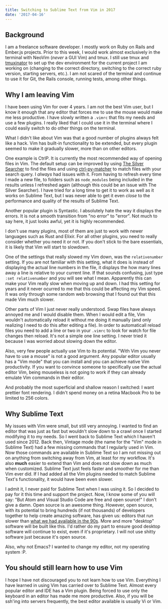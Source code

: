 ```yaml
---
title: Switching to Sublime Text from Vim in 2017
date: '2017-04-16'
---
```


## Background

I am a freelance software developer.  I mostly work on Ruby on Rails and Ember.js projects.  Prior to this week, I would work almost exclusively in the terminal with NeoVim (_never_ a GUI Vim) and tmux.  I still use tmux and [tmuxinator](https://github.com/tmuxinator/tmuxinator) to set up the dev environment for the current project I am working on (changing to the correct directory, switching to the correct ruby version, starting servers, etc.).  I am not scared of the terminal and continue to use it for Git, the Rails console, running tests, among other things.

## Why I am leaving Vim

I have been using Vim for over 4 years.  I am not the best Vim user, but I know it enough that any editor that forces me to use the mouse would make me less productive.  I have slowly written a `.vimrc` that fits my needs and use a few plugins.  I really liked that I could use it in the terminal where I could easily switch to do other things on the terminal.

What I didn't like about Vim was that a good number of plugins always felt like a hack.  Vim has built-in functionality to be extended, but every plugin seemed to make it gradually slower, more than on other editors.

One example is CtrlP.  It is currently the most recommended way of opening files in Vim.  The default setup can be improved by using [The Silver Searcher](https://github.com/ggreer/the_silver_searcher) to find the files and using [ctrl-py-matcher](https://github.com/FelikZ/ctrlp-py-matcher) to match files with your search query.  I _always_ had issues with it.  From having to refresh every time I made a new file, to folders such as `node_modules` being included in the results unless I refreshed again (although this could be an issue with The Silver Searcher).  I have tried for a long time to get it to work as well as it works on Sublime Text, but I was never able to get it even _close_ to the performance and quality of the results of Sublime Text.

Another popular plugin is Syntastic.  I absolutely hate the way it displays the errors.  It is not a smooth transition from "no error" to "error".  Not much to say here, it just looks awful, yet it is highly recommended.

I don't use many plugins, most of them are just to work with newer languages such as Rust and Elixir.  For all other plugins, you need to really consider whether you need it or not.  If you don't stick to the bare essentials, it is likely that Vim will start to slowdown.

One of the settings that really slowed my Vim down, was the `relativenumber` setting.  If you are not familiar with this setting, what it does is instead of displaying the actual line numbers in the file, it displays the how many lines away a line is relative to your current line.  If that sounds confusing, just type `:set relativenumber` and you will see what I mean.  Apparently this can make your Vim really slow when moving up and down.  I had this setting for years and it never ocurred to me that this could be affecting my Vim speed.  It was only through some random web browsing that I found out that this made Vim much slower.

Other parts of Vim I just never really understood.  Swap files have always annoyed me and I would disable them.  When I would edit a file, Vim wouldn't automatically reload it without me doing it manually (and only realizing I need to do this after editing a file).  In order to automaticall reload files you need to add a line or two in your `.vimrc` to look for watch for file changes then reload.  It's not a simple one line setting.  I never tried it because I was worried about slowing down the editor.

Also, very few people actually use Vim to its potential.  "With Vim you never have to use a mouse" is not a good argument.  Any popular editor usually has a "Vim mode" that you can install and you can achieve native Vim productivity.  If you want to convince someone to specifically use the actual editor Vim, being mouseless is not going to work if they can already emulate Vim commands in their editor.

And probably the most superficial and shallow reason I switched: I want prettier font rendering.  I didn't spend money on a retina Macbook Pro to be limited to 256 colors.

## Why Sublime Text

My issues with Vim were small, but still very annoying.  I wanted to find an editor that was just as fast but wouldn't slow down to a crawl once I started modifying it to my needs.  So I went back to Sublime Text which I haven't used since 2012.  Back then, Vintage mode (the name for the "Vim" mode in Sublime Text) had a few missing commands that I regularly used in Vim.  Now those commands are available in Sublime Text so I am not missing out on anything from switching away from Vim, at least for my workflow.  It's also **much** easier to extend than Vim and does not slow down as much when customized.  Sublime Text just feels faster and smoother for me than Vim ever did.  If I had added all the Vim plugins needed to match Sublime Text's functionality, it would have been even slower.

I admit it, I never paid for Sublime Text when I was using it.  So I decided to pay for it this time and support the project.  Now, I know some of you will say: "But Atom and Visual Studio Code are free and open source!"  I don't give a damn.  Open source is an awesome thing.  However, open source, with its potential to bring hundreds (if not thousands) of developers together to help create amazing software, has given us: editors that run slower than [what we had available in the 90s](https://en.wikipedia.org/wiki/Gedit).  More and more "desktop" software will be built like this.  I'd rather do my part to ensure good desktop software will continue to exist, even if it's proprietary.  I will not use shitty software just because it's open source.

Also, why not Emacs?  I wanted to change my editor, not my operating system :P.

## You should still learn how to use Vim

I hope I have not discouraged you to not learn how to use Vim.  Everything I have learned in using Vim has carried over to Sublime Text.  Almost every popular editor and IDE has a Vim plugin.  Being forced to use only the keyboard in an editor has made me more productive.  Also, if you will be ssh'ing into servers frequently, the best editor available is usually Vi or Vim.
